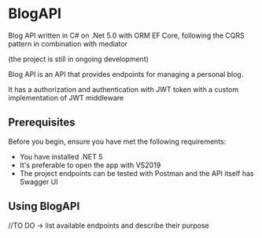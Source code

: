 # BlogAPI

Blog API written in C# on .Net 5.0 with ORM EF Core, following the CQRS pattern in combination with mediator 

(the project is still in ongoing development)

Blog API is an API that provides endpoints for managing a personal blog.

It has a authorization and authentication with JWT token with a custom implementation of JWT middleware 

## Prerequisites

Before you begin, ensure you have met the following requirements:
* You have installed .NET 5
* It's preferable to open the app with VS2019
* The project endpoints can be tested with Postman and the API itself has Swagger UI

## Using BlogAPI

//TO DO -> list available endpoints and describe their purpose

